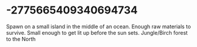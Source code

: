 -2775665409340694734
====================

Spawn on a small island in the middle of an ocean. Enough raw materials to survive. Small enough to get lit up before the sun sets. Jungle/Birch forest to the North
